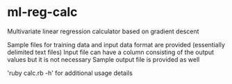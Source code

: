 ml-reg-calc
===========

Multivariate linear regression calculator based on gradient descent

Sample files for training data and input data format are provided (essentially delimited text files)
Input file can have a column consisting of the output values but it is not necessary
Sample output file is provided as well

'ruby calc.rb -h' for additional usage details
